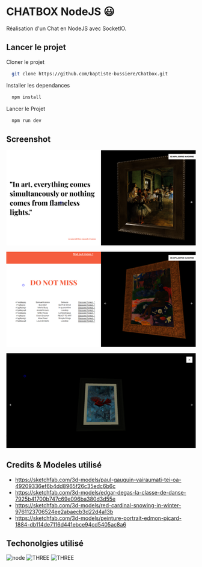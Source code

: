 # CHATBOX NodeJS 😃

Réalisation d'un Chat en NodeJS avec SocketIO.

## Lancer le projet


Cloner le projet 

```bash
  git clone https://github.com/baptiste-bussiere/Chatbox.git
```


Installer les dependances

```bash
  npm install
```

Lancer le Projet

```bash
  npm run dev
```




## Screenshot
![App Screenshot](https://github.com/baptiste-bussiere/ThreeJS-Website/blob/main/screenshots/1.png)


![App Screenshot](https://github.com/baptiste-bussiere/ThreeJS-Website/blob/main/screenshots/2.png)


![App Screenshot](https://github.com/baptiste-bussiere/ThreeJS-Website/blob/main/screenshots/3.png)
## Credits & Modeles utilisé

- https://sketchfab.com/3d-models/paul-gauguin-vairaumati-tei-oa-49209336ef6b4dd8965f26c35edc6b6c
- https://sketchfab.com/3d-models/edgar-degas-la-classe-de-danse-7925b41700b747c69e096ba380d3d55e
- https://sketchfab.com/3d-models/red-cardinal-snowing-in-winter-9761123706524ee2abaecb3d22d4a13b
- https://sketchfab.com/3d-models/peinture-portrait-edmon-picard-1884-db114de7116d441ebce94cd5405ac8a6


## Techonolgies utilisé

![node](https://img.shields.io/badge/-NodeJS-339933?logo=Node.js&logoColor=white&style=flat-square)
![THREE](https://img.shields.io/badge/-SCSS-CC6699?logo=sass&logoColor=white&style=flat-square)
![THREE](https://img.shields.io/badge/-SocketIO-010101?logo=Socket.io&logoColor=white&style=flat-square)
